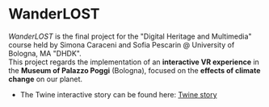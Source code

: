 # WanderLOST
<i>WanderLOST</i> is the final project for the "Digital Heritage and Multimedia" course held by Simona Caraceni and Sofia Pescarin @ University of Bologna, MA "DHDK".
<br>
This project regards the implementation of an <b>interactive VR experience</b> in the <b>Museum of Palazzo Poggi</b> (Bologna), focused on the <b>effects of climate change</b> on our planet.
<br>

- The Twine interactive story can be found here: [Twine story](https://ginevrabotto.github.io/twine.html/)

